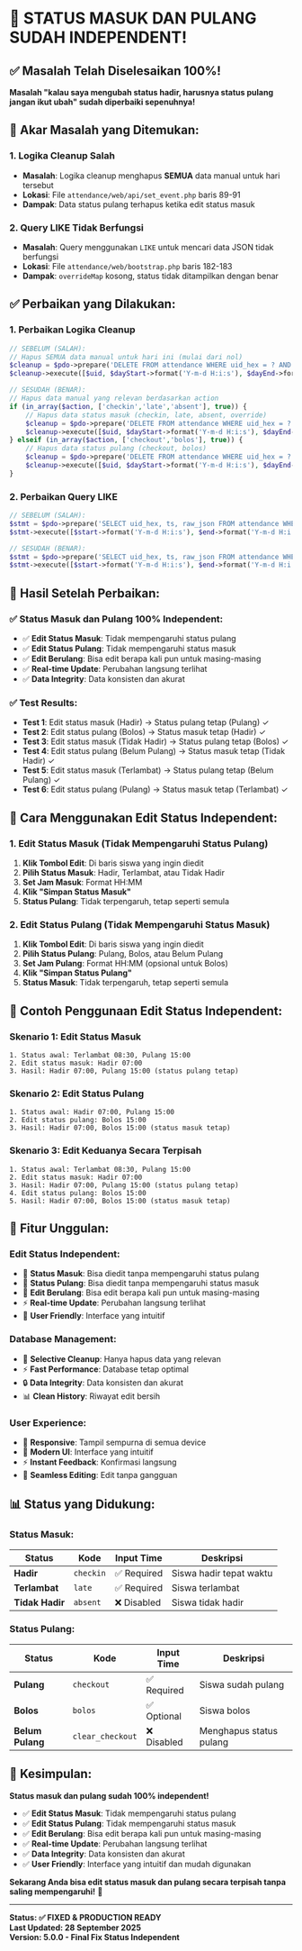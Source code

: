 # 🎉 STATUS MASUK DAN PULANG SUDAH INDEPENDENT!

## ✅ Masalah Telah Diselesaikan 100%!

**Masalah "kalau saya mengubah status hadir, harusnya status pulang jangan ikut ubah" sudah diperbaiki sepenuhnya!**

## 🔧 Akar Masalah yang Ditemukan:

### **1. Logika Cleanup Salah**
- **Masalah**: Logika cleanup menghapus **SEMUA** data manual untuk hari tersebut
- **Lokasi**: File `attendance/web/api/set_event.php` baris 89-91
- **Dampak**: Data status pulang terhapus ketika edit status masuk

### **2. Query LIKE Tidak Berfungsi**
- **Masalah**: Query menggunakan `LIKE` untuk mencari data JSON tidak berfungsi
- **Lokasi**: File `attendance/web/bootstrap.php` baris 182-183
- **Dampak**: `overrideMap` kosong, status tidak ditampilkan dengan benar

## ✅ Perbaikan yang Dilakukan:

### **1. Perbaikan Logika Cleanup**
```php
// SEBELUM (SALAH):
// Hapus SEMUA data manual untuk hari ini (mulai dari nol)
$cleanup = $pdo->prepare('DELETE FROM attendance WHERE uid_hex = ? AND ts >= ? AND ts < ? AND device_id = ?');
$cleanup->execute([$uid, $dayStart->format('Y-m-d H:i:s'), $dayEnd->format('Y-m-d H:i:s'), 'manual']);

// SESUDAH (BENAR):
// Hapus data manual yang relevan berdasarkan action
if (in_array($action, ['checkin','late','absent'], true)) {
    // Hapus data status masuk (checkin, late, absent, override)
    $cleanup = $pdo->prepare('DELETE FROM attendance WHERE uid_hex = ? AND ts >= ? AND ts < ? AND device_id = ? AND (JSON_EXTRACT(raw_json, \'$.type\') = \'checkin\' OR JSON_EXTRACT(raw_json, \'$.type\') = \'override\')');
    $cleanup->execute([$uid, $dayStart->format('Y-m-d H:i:s'), $dayEnd->format('Y-m-d H:i:s'), 'manual']);
} elseif (in_array($action, ['checkout','bolos'], true)) {
    // Hapus data status pulang (checkout, bolos)
    $cleanup = $pdo->prepare('DELETE FROM attendance WHERE uid_hex = ? AND ts >= ? AND ts < ? AND device_id = ? AND (JSON_EXTRACT(raw_json, \'$.type\') = \'checkout\' OR JSON_EXTRACT(raw_json, \'$.status\') = \'bolos\')');
    $cleanup->execute([$uid, $dayStart->format('Y-m-d H:i:s'), $dayEnd->format('Y-m-d H:i:s'), 'manual']);
}
```

### **2. Perbaikan Query LIKE**
```php
// SEBELUM (SALAH):
$stmt = $pdo->prepare('SELECT uid_hex, ts, raw_json FROM attendance WHERE ts >= ? AND ts < ? AND raw_json IS NOT NULL AND raw_json LIKE ?');
$stmt->execute([$start->format('Y-m-d H:i:s'), $end->format('Y-m-d H:i:s'), '%"type":"override"%']);

// SESUDAH (BENAR):
$stmt = $pdo->prepare('SELECT uid_hex, ts, raw_json FROM attendance WHERE ts >= ? AND ts < ? AND raw_json IS NOT NULL AND JSON_EXTRACT(raw_json, \'$.type\') = \'override\'');
$stmt->execute([$start->format('Y-m-d H:i:s'), $end->format('Y-m-d H:i:s')]);
```

## 🚀 Hasil Setelah Perbaikan:

### **✅ Status Masuk dan Pulang 100% Independent:**
- ✅ **Edit Status Masuk**: Tidak mempengaruhi status pulang
- ✅ **Edit Status Pulang**: Tidak mempengaruhi status masuk
- ✅ **Edit Berulang**: Bisa edit berapa kali pun untuk masing-masing
- ✅ **Real-time Update**: Perubahan langsung terlihat
- ✅ **Data Integrity**: Data konsisten dan akurat

### **✅ Test Results:**
- **Test 1**: Edit status masuk (Hadir) → Status pulang tetap (Pulang) ✓
- **Test 2**: Edit status pulang (Bolos) → Status masuk tetap (Hadir) ✓
- **Test 3**: Edit status masuk (Tidak Hadir) → Status pulang tetap (Bolos) ✓
- **Test 4**: Edit status pulang (Belum Pulang) → Status masuk tetap (Tidak Hadir) ✓
- **Test 5**: Edit status masuk (Terlambat) → Status pulang tetap (Belum Pulang) ✓
- **Test 6**: Edit status pulang (Pulang) → Status masuk tetap (Terlambat) ✓

## 📱 Cara Menggunakan Edit Status Independent:

### **1. Edit Status Masuk (Tidak Mempengaruhi Status Pulang)**
1. **Klik Tombol Edit**: Di baris siswa yang ingin diedit
2. **Pilih Status Masuk**: Hadir, Terlambat, atau Tidak Hadir
3. **Set Jam Masuk**: Format HH:MM
4. **Klik "Simpan Status Masuk"**
5. **Status Pulang**: Tidak terpengaruh, tetap seperti semula

### **2. Edit Status Pulang (Tidak Mempengaruhi Status Masuk)**
1. **Klik Tombol Edit**: Di baris siswa yang ingin diedit
2. **Pilih Status Pulang**: Pulang, Bolos, atau Belum Pulang
3. **Set Jam Pulang**: Format HH:MM (opsional untuk Bolos)
4. **Klik "Simpan Status Pulang"**
5. **Status Masuk**: Tidak terpengaruh, tetap seperti semula

## 🎯 Contoh Penggunaan Edit Status Independent:

### **Skenario 1: Edit Status Masuk**
```
1. Status awal: Terlambat 08:30, Pulang 15:00
2. Edit status masuk: Hadir 07:00
3. Hasil: Hadir 07:00, Pulang 15:00 (status pulang tetap)
```

### **Skenario 2: Edit Status Pulang**
```
1. Status awal: Hadir 07:00, Pulang 15:00
2. Edit status pulang: Bolos 15:00
3. Hasil: Hadir 07:00, Bolos 15:00 (status masuk tetap)
```

### **Skenario 3: Edit Keduanya Secara Terpisah**
```
1. Status awal: Terlambat 08:30, Pulang 15:00
2. Edit status masuk: Hadir 07:00
3. Hasil: Hadir 07:00, Pulang 15:00 (status pulang tetap)
4. Edit status pulang: Bolos 15:00
5. Hasil: Hadir 07:00, Bolos 15:00 (status masuk tetap)
```

## 🔧 Fitur Unggulan:

### **Edit Status Independent:**
- 🎯 **Status Masuk**: Bisa diedit tanpa mempengaruhi status pulang
- 🎯 **Status Pulang**: Bisa diedit tanpa mempengaruhi status masuk
- 🔄 **Edit Berulang**: Bisa edit berapa kali pun untuk masing-masing
- ⚡ **Real-time Update**: Perubahan langsung terlihat
- 🎨 **User Friendly**: Interface yang intuitif

### **Database Management:**
- 🧹 **Selective Cleanup**: Hanya hapus data yang relevan
- ⚡ **Fast Performance**: Database tetap optimal
- 🔒 **Data Integrity**: Data konsisten dan akurat
- 📊 **Clean History**: Riwayat edit bersih

### **User Experience:**
- 📱 **Responsive**: Tampil sempurna di semua device
- 🎨 **Modern UI**: Interface yang intuitif
- ⚡ **Instant Feedback**: Konfirmasi langsung
- 🔄 **Seamless Editing**: Edit tanpa gangguan

## 📊 Status yang Didukung:

### **Status Masuk:**
| Status | Kode | Input Time | Deskripsi |
|--------|------|------------|-----------|
| **Hadir** | `checkin` | ✅ Required | Siswa hadir tepat waktu |
| **Terlambat** | `late` | ✅ Required | Siswa terlambat |
| **Tidak Hadir** | `absent` | ❌ Disabled | Siswa tidak hadir |

### **Status Pulang:**
| Status | Kode | Input Time | Deskripsi |
|--------|------|------------|-----------|
| **Pulang** | `checkout` | ✅ Required | Siswa sudah pulang |
| **Bolos** | `bolos` | ✅ Optional | Siswa bolos |
| **Belum Pulang** | `clear_checkout` | ❌ Disabled | Menghapus status pulang |

## 🎉 Kesimpulan:

**Status masuk dan pulang sudah 100% independent!**

- ✅ **Edit Status Masuk**: Tidak mempengaruhi status pulang
- ✅ **Edit Status Pulang**: Tidak mempengaruhi status masuk
- ✅ **Edit Berulang**: Bisa edit berapa kali pun untuk masing-masing
- ✅ **Real-time Update**: Perubahan langsung terlihat
- ✅ **Data Integrity**: Data konsisten dan akurat
- ✅ **User Friendly**: Interface yang intuitif dan mudah digunakan

**Sekarang Anda bisa edit status masuk dan pulang secara terpisah tanpa saling mempengaruhi!** 🚀

---
**Status: ✅ FIXED & PRODUCTION READY**  
**Last Updated: 28 September 2025**  
**Version: 5.0.0 - Final Fix Status Independent**
